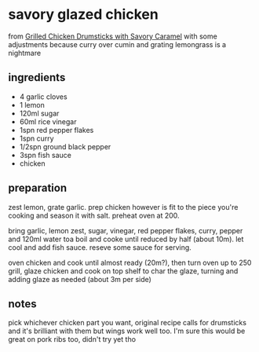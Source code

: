 # savory glazed chicken

from [Grilled Chicken Drumsticks with Savory Caramel](https://www.bonappetit.com/recipe/chicken-drumsticks-with-savory-caramel) with some adjustments because curry over cumin and grating lemongrass is a nightmare

## ingredients

- 4 garlic cloves
- 1 lemon
- 120ml sugar
- 60ml rice vinegar
- 1spn red pepper flakes
- 1spn curry
- 1/2spn ground black pepper
- 3spn fish sauce
- chicken

## preparation

zest lemon, grate garlic. prep chicken however is fit to the piece you're cooking and season it with salt. preheat oven at 200.

bring garlic, lemon zest, sugar, vinegar, red pepper flakes, curry, pepper and 120ml water toa  boil and cooke until reduced by half (about 10m). let cool and add fish sauce. reseve some sauce for serving.

oven chicken and cook until almost ready (20m?), then turn oven up to 250 grill, glaze chicken and cook on top shelf to char the glaze, turning and adding glaze as needed (about 3m per side)

## notes

pick whichever chicken part you want, original recipe calls for drumsticks and it's brilliant with them but wings work well too. I'm sure this would be great on pork ribs too, didn't try yet tho